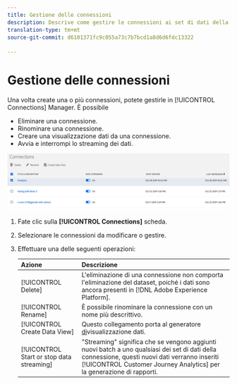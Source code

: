 ```yaml
---
title: Gestione delle connessioni
description: Descrive come gestire le connessioni ai set di dati della piattaforma.
translation-type: tm+mt
source-git-commit: d6101371fc9c055a73c7b7bcd1a8d6d6fdc13322

---
```



# Gestione delle connessioni

Una volta create una o più connessioni, potete gestirle in [!UICONTROL Connections] Manager. È possibile

* Eliminare una connessione.
* Rinominare una connessione.
* Creare una visualizzazione dati da una connessione.
* Avvia e interrompi lo streaming dei dati.

![Gestione connessioni](assets/connections-manager.png)

1. Fate clic sulla **[!UICONTROL Connections]** scheda.

2. Selezionare le connessioni da modificare o gestire.

3. Effettuare una delle seguenti operazioni:

   | Azione | Descrizione |
   |---|---|
   | [!UICONTROL Delete] | L&#39;eliminazione di una connessione non comporta l&#39;eliminazione del dataset, poiché i dati sono ancora presenti in [!DNL Adobe Experience Platform]. |
   | [!UICONTROL Rename] | È possibile rinominare la connessione con un nome più descrittivo. |
   | [!UICONTROL Create Data View] | Questo collegamento porta al generatore [di](/help/data-views/create-dataview.md)visualizzazione dati. |
   | [!UICONTROL Start or stop data streaming] | &quot;Streaming&quot; significa che se vengono aggiunti nuovi batch a uno qualsiasi dei set di dati della connessione, questi nuovi dati verranno inseriti [!UICONTROL Customer Journey Analytics] per la generazione di rapporti. |


